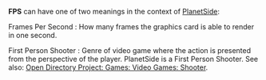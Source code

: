 **FPS** can have one of two meanings in the context of
[PlanetSide](../PlanetSide.md):

Frames Per Second : How many frames the graphics card is able to render in one
second.

<!-- -->

First Person Shooter : Genre of video game where the action is presented from
the perspective of the player. PlanetSide is a First Person Shooter. See also:
[Open Directory Project: Games: Video Games: Shooter](http://dmoz.org/Games/Video_Games/Shooter/).
